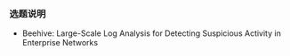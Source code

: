 ### 选题说明
- Beehive: Large-Scale Log Analysis for Detecting
Suspicious Activity in Enterprise Networks